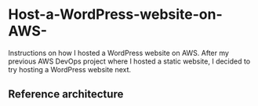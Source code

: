 # Host-a-WordPress-website-on-AWS-
Instructions on how I hosted a WordPress website on AWS. After my previous AWS DevOps project where I hosted a static website, I decided to try hosting a WordPress website next. 

## Reference architecture 

## 

